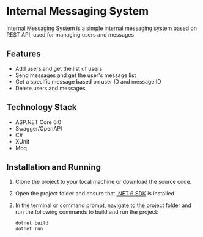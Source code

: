 # Internal Messaging System

Internal Messaging System is a simple internal messaging system based on REST API, used for managing users and messages.

## Features

- Add users and get the list of users
- Send messages and get the user's message list
- Get a specific message based on user ID and message ID
- Delete users and messages

## Technology Stack

- ASP.NET Core 6.0
- Swagger/OpenAPI
- C#
- XUnit
- Moq

## Installation and Running

1. Clone the project to your local machine or download the source code.

2. Open the project folder and ensure that [.NET 6 SDK](https://dotnet.microsoft.com/download/dotnet/6.0) is installed.

3. In the terminal or command prompt, navigate to the project folder and run the following commands to build and run the project:

   ```bash
   dotnet build
   dotnet run

